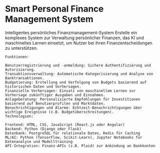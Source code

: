 # Smart Personal Finance Management System
 
Intelligentes persönliches Finanzmanagement-System
    Erstelle ein komplexes System zur Verwaltung persönlicher Finanzen, das KI und maschinelles Lernen einsetzt, um Nutzer bei ihren Finanzentscheidungen zu unterstützen.

    Funktionen:

    Benutzerregistrierung und -anmeldung: Sichere Authentifizierung und Autorisierung.
    Transaktionsverwaltung: Automatische Kategorisierung und Analyse von Banktransaktionen.
    Budgetierung: Erstellung und Verfolgung von Budgets basierend auf historischen Daten und Vorhersagen.
    Finanzielle Vorhersagen: Einsatz von maschinellem Lernen zur Vorhersage zukünftiger Ausgaben und Einnahmen.
    Anlageberatung: Personalisierte Empfehlungen für Investitionen basierend auf Benutzerprofilen und Marktdaten.
    Benachrichtigungen und Alarme: Echtzeit-Benachrichtigungen über wichtige Ereignisse (z.B. Budgetüberschreitungen).
    Technologien:

    Frontend: HTML, CSS, JavaScript (React.js oder Angular)
    Backend: Python (Django oder Flask)
    Datenbank: PostgreSQL für relationale Daten, Redis für Caching
    ML/AI: Python (TensorFlow, Scikit-Learn), Jupyter Notebooks für Datenanalyse und Modelltraining
    API-Integration: Finanz-APIs (z.B. Plaid) zur Anbindung an Bankkonten